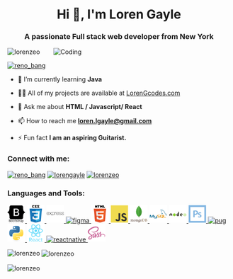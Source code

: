 <h1 align="center">Hi 👋, I'm Loren Gayle</h1>
<h3 align="center">A passionate Full stack web developer from New York</h3>
<img align="right" alt="Coding" width="400" src="https://cdn.dribble.com/users/1162077/screenshots/3848914/programmer.gif">


<p align="left"> <img src="https://komarev.com/ghpvc/?username=lorenzeo&label=Profile%20views&color=0e75b6&style=flat" alt="lorenzeo" /> </p>

<p align="left"> <a href="https://twitter.com/renobang" target="blank"><img src="https://img.shields.io/twitter/follow/LorenG.codes?logo=twitter&style=for-the-badge" alt="reno_bang" /></a> </p>

- 🌱 I’m currently learning **Java**

- 👨‍💻 All of my projects are available at <a href="https://lorengcodes.netlify.app">LorenGcodes.com</a>

- 💬 Ask me about **HTML / Javascript/ React**

- 📫 How to reach me **loren.lgayle@gmail.com**

- ⚡ Fun fact **I am an aspiring Guitarist.**

<h3 align="left">Connect with me:</h3>
<p align="left">
<a href="https://twitter.com/reno_bang" target="blank"><img align="center" src="https://raw.githubusercontent.com/rahuldkjain/github-profile-readme-generator/master/src/images/icons/Social/twitter.svg" alt="reno_bang" height="30" width="40" /></a>
<a href="https://linkedin.com/in/lorengayle" target="blank"><img align="center" src="https://raw.githubusercontent.com/rahuldkjain/github-profile-readme-generator/master/src/images/icons/Social/linked-in-alt.svg" alt="lorengayle" height="30" width="40" /></a>
<a href="https://instagram.com/lorenzeo" target="blank"><img align="center" src="https://raw.githubusercontent.com/rahuldkjain/github-profile-readme-generator/master/src/images/icons/Social/instagram.svg" alt="lorenzeo" height="30" width="40" /></a>
</p>

<h3 align="left">Languages and Tools:</h3>
<p align="left"> <a href="https://getbootstrap.com" target="_blank" rel="noreferrer"> <img src="https://raw.githubusercontent.com/devicons/devicon/master/icons/bootstrap/bootstrap-plain-wordmark.svg" alt="bootstrap" width="40" height="40"/> </a> <a href="https://www.w3schools.com/css/" target="_blank" rel="noreferrer"> <img src="https://raw.githubusercontent.com/devicons/devicon/master/icons/css3/css3-original-wordmark.svg" alt="css3" width="40" height="40"/> </a> <a href="https://expressjs.com" target="_blank" rel="noreferrer"> <img src="https://raw.githubusercontent.com/devicons/devicon/master/icons/express/express-original-wordmark.svg" alt="express" width="40" height="40"/> </a> <a href="https://www.figma.com/" target="_blank" rel="noreferrer"> <img src="https://www.vectorlogo.zone/logos/figma/figma-icon.svg" alt="figma" width="40" height="40"/> </a> <a href="https://www.w3.org/html/" target="_blank" rel="noreferrer"> <img src="https://raw.githubusercontent.com/devicons/devicon/master/icons/html5/html5-original-wordmark.svg" alt="html5" width="40" height="40"/> </a> <a href="https://developer.mozilla.org/en-US/docs/Web/JavaScript" target="_blank" rel="noreferrer"> <img src="https://raw.githubusercontent.com/devicons/devicon/master/icons/javascript/javascript-original.svg" alt="javascript" width="40" height="40"/> </a> <a href="https://www.mongodb.com/" target="_blank" rel="noreferrer"> <img src="https://raw.githubusercontent.com/devicons/devicon/master/icons/mongodb/mongodb-original-wordmark.svg" alt="mongodb" width="40" height="40"/> </a> <a href="https://www.mysql.com/" target="_blank" rel="noreferrer"> <img src="https://raw.githubusercontent.com/devicons/devicon/master/icons/mysql/mysql-original-wordmark.svg" alt="mysql" width="40" height="40"/> </a> <a href="https://nodejs.org" target="_blank" rel="noreferrer"> <img src="https://raw.githubusercontent.com/devicons/devicon/master/icons/nodejs/nodejs-original-wordmark.svg" alt="nodejs" width="40" height="40"/> </a> <a href="https://www.photoshop.com/en" target="_blank" rel="noreferrer"> <img src="https://raw.githubusercontent.com/devicons/devicon/master/icons/photoshop/photoshop-line.svg" alt="photoshop" width="40" height="40"/> </a> <a href="https://pugjs.org" target="_blank" rel="noreferrer"> <img src="https://cdn.worldvectorlogo.com/logos/pug.svg" alt="pug" width="40" height="40"/> </a> <a href="https://www.python.org" target="_blank" rel="noreferrer"> <img src="https://raw.githubusercontent.com/devicons/devicon/master/icons/python/python-original.svg" alt="python" width="40" height="40"/> </a> <a href="https://reactjs.org/" target="_blank" rel="noreferrer"> <img src="https://raw.githubusercontent.com/devicons/devicon/master/icons/react/react-original-wordmark.svg" alt="react" width="40" height="40"/> </a> <a href="https://reactnative.dev/" target="_blank" rel="noreferrer"> <img src="https://reactnative.dev/img/header_logo.svg" alt="reactnative" width="40" height="40"/> </a> <a href="https://sass-lang.com" target="_blank" rel="noreferrer"> <img src="https://raw.githubusercontent.com/devicons/devicon/master/icons/sass/sass-original.svg" alt="sass" width="40" height="40"/> </a> </p>

<p><img align="left" src="https://github-readme-stats.vercel.app/api/top-langs?username=lorenzeo&show_icons=true&locale=en&layout=compact" alt="lorenzeo" /></p>

<p>&nbsp;<img align="center" src="https://github-readme-stats.vercel.app/api?username=lorenzeo&show_icons=true&locale=en" alt="lorenzeo" /></p>

<p><img align="center" src="https://github-readme-streak-stats.herokuapp.com/?user=lorenzeo&" alt="lorenzeo" /></p>
